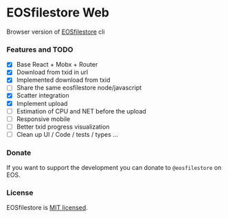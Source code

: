 # EOSfilestore Web

Browser version of [EOSfilestore](https://github.com/grigio/eosfilestore#-eosfilestore) cli

### Features and TODO

- [x] Base React + Mobx + Router
- [x] Download from txid in url
- [x] Implemented download from txid 
- [ ] Share the same eosfilestore node/javascript
- [x] Scatter integration
- [x] Implement upload
- [ ] Estimation of CPU and NET before the upload
- [ ] Responsive mobile
- [ ] Better txid progress visualization
- [ ] Clean up UI / Code / tests / types ...

### Donate

If you want to support the development you can donate to `@eosfilestore` on EOS.

### License

EOSfilestore is [MIT licensed](./LICENSE).